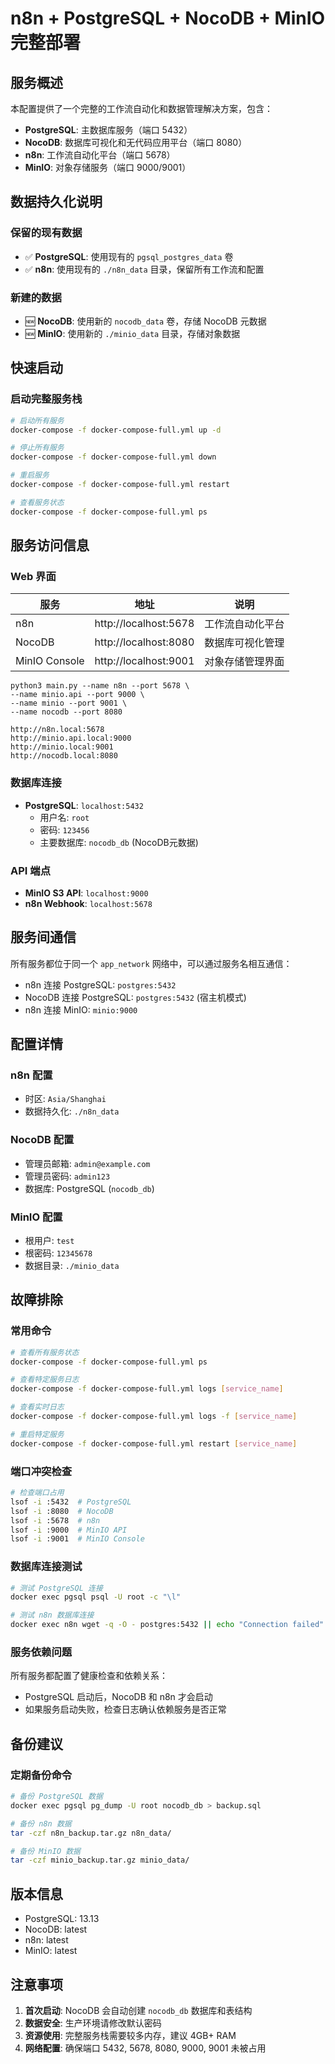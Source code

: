 # n8n + PostgreSQL + NocoDB + MinIO 完整部署

## 服务概述

本配置提供了一个完整的工作流自动化和数据管理解决方案，包含：

- **PostgreSQL**: 主数据库服务（端口 5432）
- **NocoDB**: 数据库可视化和无代码应用平台（端口 8080）
- **n8n**: 工作流自动化平台（端口 5678）
- **MinIO**: 对象存储服务（端口 9000/9001）

## 数据持久化说明

### 保留的现有数据
- ✅ **PostgreSQL**: 使用现有的 `pgsql_postgres_data` 卷
- ✅ **n8n**: 使用现有的 `./n8n_data` 目录，保留所有工作流和配置

### 新建的数据
- 🆕 **NocoDB**: 使用新的 `nocodb_data` 卷，存储 NocoDB 元数据
- 🆕 **MinIO**: 使用新的 `./minio_data` 目录，存储对象数据

## 快速启动

### 启动完整服务栈
```bash
# 启动所有服务
docker-compose -f docker-compose-full.yml up -d

# 停止所有服务
docker-compose -f docker-compose-full.yml down

# 重启服务
docker-compose -f docker-compose-full.yml restart

# 查看服务状态
docker-compose -f docker-compose-full.yml ps
```

## 服务访问信息

### Web 界面
| 服务 | 地址 | 说明 |
|------|------|------|
| n8n | http://localhost:5678 | 工作流自动化平台 |
| NocoDB | http://localhost:8080 | 数据库可视化管理 |
| MinIO Console | http://localhost:9001 | 对象存储管理界面 |

```
python3 main.py --name n8n --port 5678 \
--name minio.api --port 9000 \
--name minio --port 9001 \
--name nocodb --port 8080

http://n8n.local:5678
http://minio.api.local:9000
http://minio.local:9001
http://nocodb.local:8080
```

### 数据库连接
- **PostgreSQL**: `localhost:5432`
  - 用户名: `root`
  - 密码: `123456`
  - 主要数据库: `nocodb_db` (NocoDB元数据)

### API 端点
- **MinIO S3 API**: `localhost:9000`
- **n8n Webhook**: `localhost:5678`

## 服务间通信

所有服务都位于同一个 `app_network` 网络中，可以通过服务名相互通信：

- n8n 连接 PostgreSQL: `postgres:5432`
- NocoDB 连接 PostgreSQL: `postgres:5432` (宿主机模式)
- n8n 连接 MinIO: `minio:9000`

## 配置详情

### n8n 配置
- 时区: `Asia/Shanghai`
- 数据持久化: `./n8n_data`

### NocoDB 配置
- 管理员邮箱: `admin@example.com`
- 管理员密码: `admin123`
- 数据库: PostgreSQL (`nocodb_db`)

### MinIO 配置
- 根用户: `test`
- 根密码: `12345678`
- 数据目录: `./minio_data`

## 故障排除

### 常用命令
```bash
# 查看所有服务状态
docker-compose -f docker-compose-full.yml ps

# 查看特定服务日志
docker-compose -f docker-compose-full.yml logs [service_name]

# 查看实时日志
docker-compose -f docker-compose-full.yml logs -f [service_name]

# 重启特定服务
docker-compose -f docker-compose-full.yml restart [service_name]
```

### 端口冲突检查
```bash
# 检查端口占用
lsof -i :5432  # PostgreSQL
lsof -i :8080  # NocoDB
lsof -i :5678  # n8n
lsof -i :9000  # MinIO API
lsof -i :9001  # MinIO Console
```

### 数据库连接测试
```bash
# 测试 PostgreSQL 连接
docker exec pgsql psql -U root -c "\l"

# 测试 n8n 数据库连接
docker exec n8n wget -q -O - postgres:5432 || echo "Connection failed"
```

### 服务依赖问题
所有服务都配置了健康检查和依赖关系：
- PostgreSQL 启动后，NocoDB 和 n8n 才会启动
- 如果服务启动失败，检查日志确认依赖服务是否正常

## 备份建议

### 定期备份命令
```bash
# 备份 PostgreSQL 数据
docker exec pgsql pg_dump -U root nocodb_db > backup.sql

# 备份 n8n 数据
tar -czf n8n_backup.tar.gz n8n_data/

# 备份 MinIO 数据
tar -czf minio_backup.tar.gz minio_data/
```

## 版本信息

- PostgreSQL: 13.13
- NocoDB: latest
- n8n: latest
- MinIO: latest

## 注意事项

1. **首次启动**: NocoDB 会自动创建 `nocodb_db` 数据库和表结构
2. **数据安全**: 生产环境请修改默认密码
3. **资源使用**: 完整服务栈需要较多内存，建议 4GB+ RAM
4. **网络配置**: 确保端口 5432, 5678, 8080, 9000, 9001 未被占用